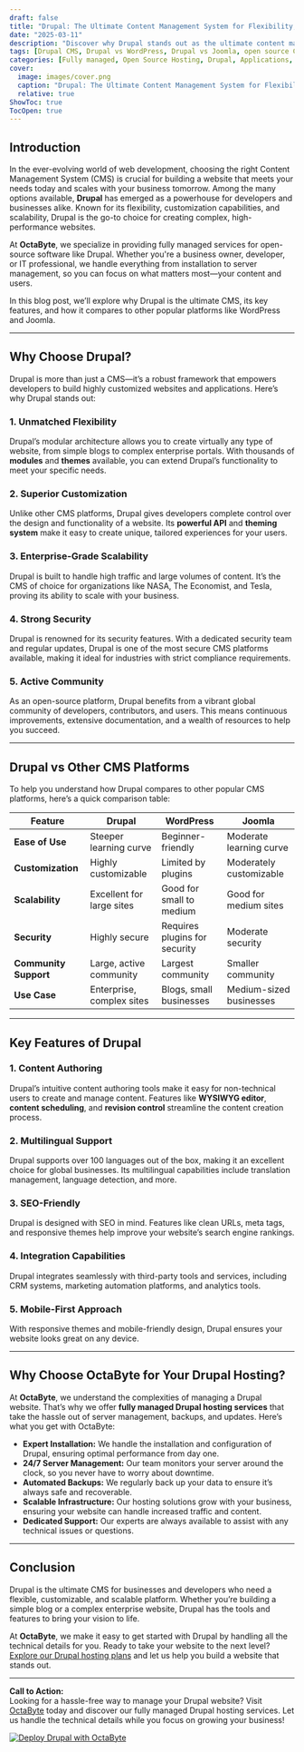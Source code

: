 ```yaml
---
draft: false
title: "Drupal: The Ultimate Content Management System for Flexibility, Customization, and Scalability"
date: "2025-03-11"
description: "Discover why Drupal stands out as the ultimate content management system (CMS) for businesses and developers seeking flexibility, customization, and scalability. Learn how Drupal compares to other popular CMS platforms and why it’s the go-to choice for building robust, future-proof websites."
tags: [Drupal CMS, Drupal vs WordPress, Drupal vs Joomla, open source CMS, scalable CMS, customizable CMS, Drupal features, Drupal benefits, managed Drupal hosting, OctaByte Drupal services]
categories: [Fully managed, Open Source Hosting, Drupal, Applications, Cms]
cover:
  image: images/cover.png
  caption: "Drupal: The Ultimate Content Management System for Flexibility, Customization, and Scalability"
  relative: true
ShowToc: true
TocOpen: true
---
```



## Introduction

In the ever-evolving world of web development, choosing the right Content Management System (CMS) is crucial for building a website that meets your needs today and scales with your business tomorrow. Among the many options available, **Drupal** has emerged as a powerhouse for developers and businesses alike. Known for its flexibility, customization capabilities, and scalability, Drupal is the go-to choice for creating complex, high-performance websites.

At **OctaByte**, we specialize in providing fully managed services for open-source software like Drupal. Whether you're a business owner, developer, or IT professional, we handle everything from installation to server management, so you can focus on what matters most—your content and users.

In this blog post, we’ll explore why Drupal is the ultimate CMS, its key features, and how it compares to other popular platforms like WordPress and Joomla.

---

## Why Choose Drupal?

Drupal is more than just a CMS—it’s a robust framework that empowers developers to build highly customized websites and applications. Here’s why Drupal stands out:

### 1. **Unmatched Flexibility**
Drupal’s modular architecture allows you to create virtually any type of website, from simple blogs to complex enterprise portals. With thousands of **modules** and **themes** available, you can extend Drupal’s functionality to meet your specific needs.

### 2. **Superior Customization**
Unlike other CMS platforms, Drupal gives developers complete control over the design and functionality of a website. Its **powerful API** and **theming system** make it easy to create unique, tailored experiences for your users.

### 3. **Enterprise-Grade Scalability**
Drupal is built to handle high traffic and large volumes of content. It’s the CMS of choice for organizations like NASA, The Economist, and Tesla, proving its ability to scale with your business.

### 4. **Strong Security**
Drupal is renowned for its security features. With a dedicated security team and regular updates, Drupal is one of the most secure CMS platforms available, making it ideal for industries with strict compliance requirements.

### 5. **Active Community**
As an open-source platform, Drupal benefits from a vibrant global community of developers, contributors, and users. This means continuous improvements, extensive documentation, and a wealth of resources to help you succeed.

---

## Drupal vs Other CMS Platforms

To help you understand how Drupal compares to other popular CMS platforms, here’s a quick comparison table:

| Feature                | Drupal                     | WordPress                  | Joomla                     |
|------------------------|----------------------------|----------------------------|----------------------------|
| **Ease of Use**        | Steeper learning curve     | Beginner-friendly          | Moderate learning curve    |
| **Customization**      | Highly customizable        | Limited by plugins         | Moderately customizable    |
| **Scalability**        | Excellent for large sites  | Good for small to medium   | Good for medium sites      |
| **Security**           | Highly secure              | Requires plugins for security | Moderate security         |
| **Community Support**  | Large, active community    | Largest community          | Smaller community          |
| **Use Case**           | Enterprise, complex sites  | Blogs, small businesses    | Medium-sized businesses    |

---

## Key Features of Drupal

### 1. **Content Authoring**
Drupal’s intuitive content authoring tools make it easy for non-technical users to create and manage content. Features like **WYSIWYG editor**, **content scheduling**, and **revision control** streamline the content creation process.

### 2. **Multilingual Support**
Drupal supports over 100 languages out of the box, making it an excellent choice for global businesses. Its multilingual capabilities include translation management, language detection, and more.

### 3. **SEO-Friendly**
Drupal is designed with SEO in mind. Features like clean URLs, meta tags, and responsive themes help improve your website’s search engine rankings.

### 4. **Integration Capabilities**
Drupal integrates seamlessly with third-party tools and services, including CRM systems, marketing automation platforms, and analytics tools.

### 5. **Mobile-First Approach**
With responsive themes and mobile-friendly design, Drupal ensures your website looks great on any device.

---

## Why Choose OctaByte for Your Drupal Hosting?

At **OctaByte**, we understand the complexities of managing a Drupal website. That’s why we offer **fully managed Drupal hosting services** that take the hassle out of server management, backups, and updates. Here’s what you get with OctaByte:

- **Expert Installation:** We handle the installation and configuration of Drupal, ensuring optimal performance from day one.
- **24/7 Server Management:** Our team monitors your server around the clock, so you never have to worry about downtime.
- **Automated Backups:** We regularly back up your data to ensure it’s always safe and recoverable.
- **Scalable Infrastructure:** Our hosting solutions grow with your business, ensuring your website can handle increased traffic and content.
- **Dedicated Support:** Our experts are always available to assist with any technical issues or questions.

---

## Conclusion

Drupal is the ultimate CMS for businesses and developers who need a flexible, customizable, and scalable platform. Whether you’re building a simple blog or a complex enterprise website, Drupal has the tools and features to bring your vision to life.

At **OctaByte**, we make it easy to get started with Drupal by handling all the technical details for you. Ready to take your website to the next level? [Explore our Drupal hosting plans](#) and let us help you build a website that stands out.

---

**Call to Action:**  
Looking for a hassle-free way to manage your Drupal website? Visit [OctaByte](https://octabyte.io) today and discover our fully managed Drupal hosting services. Let us handle the technical details while you focus on growing your business!

[![Deploy Drupal with OctaByte](/images/deploy-on-octabyte.png)](https://octabyte.io/fully-managed-open-source-services/applications/cms/drupal)